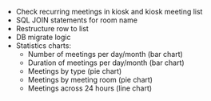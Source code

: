 - Check recurring meetings in kiosk and kiosk meeting list
- SQL JOIN statements for room name
- Restructure row to list
- DB migrate logic
- Statistics charts:
  - Number of meetings per day/month (bar chart)
  - Duration of meetings per day/month (bar chart)
  - Meetings by type (pie chart)
  - Meetings by meeting room (pie chart)
  - Meetings across 24 hours (line chart)
